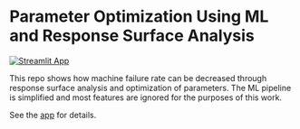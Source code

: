 # Parameter Optimization Using ML and Response Surface Analysis

[![Streamlit App](https://static.streamlit.io/badges/streamlit_badge_black_white.svg)](https://kaymal.streamlit.app)


This repo shows how machine failure rate can be decreased through response surface analysis and optimization of parameters. The ML pipeline is simplified and most features are ignored for the purposes of this work.

See the [app](https://kaymal.streamlit.app) for details.